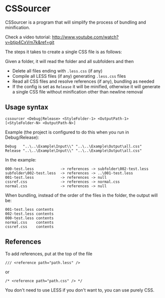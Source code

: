 CSSourcer
=========

CSSourcer is a program that will simplify the process of bundling and minification.

Check a video tutorial: http://www.youtube.com/watch?v=btjp4CxVm7k&ref=git

The steps it takes to create a single CSS file is as follows:

Given a folder, it will read the folder and all subfolders and then

- Delete all files ending with `.less.css` (if any)
- Compile all LESS files (if any) generating `.less.css` files
- Read all CSS files and resolve references (if any), bundling as needed
- If the config is set as `Release` it will be minified, otherwise it will
  generate a single CSS file without minification other than newline removal
  

Usage syntax
-------------

    cssourcer <Debug|Release> <StyleFolder-1> <OutputPath-1> [<StyleFolder-N> <OutputPath-N>]
  
Example (the project is configured to do this when you run in Debug/Release):

    Debug   "..\..\Example\Input\\" "..\..\Example\Output\all.css"
    Release "..\..\Example\Input\\" "..\..\Example\Output\all.css"

In the example:

    000-test.less            -> references -> subfolder\002-test.less
    subfolder\002-test.less  -> references -> ..\001-test.less
    001-test.less            -> references -> null
    cssref.css               -> references -> normal.css
    normal.css               -> references -> null
  
When bundling, instead of the order of the files in the folder, the output will be:

    001-test.less contents
    002-test.less contents
    000-test.less contents
    normal.css    contents
    cssref.css    contents


References
-------------

To add references, put at the top of the file

    /// <reference path="path.less" />

or

    /* <reference path="path.css" /> */


You don't need to use LESS if you don't want to, you can use purely CSS.
